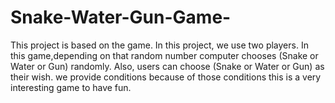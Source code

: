 # Snake-Water-Gun-Game-
This project is based on the game. In this project, we use two players. In this game,depending on that random number computer chooses (Snake or Water or Gun) randomly. Also, users can choose (Snake or Water or Gun) as their wish. we provide conditions because of those conditions this is a very interesting game to have fun.
